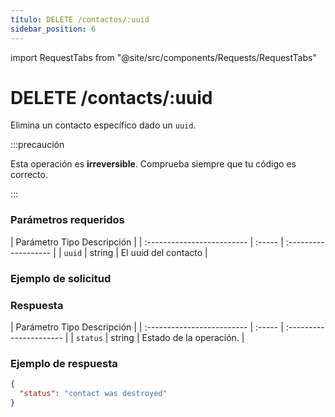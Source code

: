 ```yaml
---
título: DELETE /contactos/:uuid
sidebar_position: 6
---
```


import RequestTabs from "@site/src/components/Requests/RequestTabs"

# DELETE /contacts/:uuid

Elimina un contacto específico dado un `uuid`.

:::precaución

Esta operación es **irreversible**. Comprueba siempre que tu código es correcto.

:::

### Parámetros requeridos

| Parámetro Tipo Descripción |
| :------------------------- | :----- | :------------------- |
| `uuid`                     | string | El uuid del contacto |

### Ejemplo de solicitud

<RequestTabs endpoint='contacts_api' request='delete_contact'/>

### Respuesta

| Parámetro Tipo Descripción |
| :------------------------- | :----- | :---------------------- |
| `status`                   | string | Estado de la operación. |

### Ejemplo de respuesta

```json title=respuesta.json
{
  "status": "contact was destroyed"
}
```
